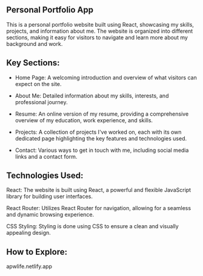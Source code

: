 ## Personal Portfolio App
This is a personal portfolio website built using React, showcasing my skills, projects, and information about me. The website is organized into different sections, making it easy for visitors to navigate and learn more about my background and work.

## Key Sections:

- Home Page: A welcoming introduction and overview of what visitors can expect on the site.

- About Me: Detailed information about my skills, interests, and professional journey.

- Resume: An online version of my resume, providing a comprehensive overview of my education, work experience, and skills.

- Projects: A collection of projects I've worked on, each with its own dedicated page highlighting the key features and technologies used.

- Contact: Various ways to get in touch with me, including social media links and a contact form.

## Technologies Used:
React: The website is built using React, a powerful and flexible JavaScript library for building user interfaces.

React Router: Utilizes React Router for navigation, allowing for a seamless and dynamic browsing experience.

CSS Styling: Styling is done using CSS to ensure a clean and visually appealing design.

## How to Explore:
apwlife.netlify.app
